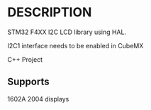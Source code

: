 # DESCRIPTION

STM32 F4XX I2C LCD library using HAL.

I2C1 interface needs to be enabled in CubeMX

C++ Project

## Supports

1602A 2004 displays